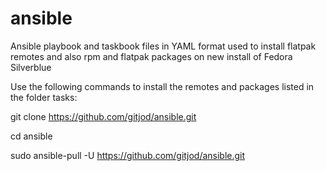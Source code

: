# ansible

Ansible playbook and taskbook files in YAML format used to install flatpak remotes and also rpm and flatpak packages on new install of Fedora Silverblue 

Use the following commands to install the remotes and packages listed in the folder tasks:

git clone https://github.com/gitjod/ansible.git

cd ansible

sudo ansible-pull -U https://github.com/gitjod/ansible.git


